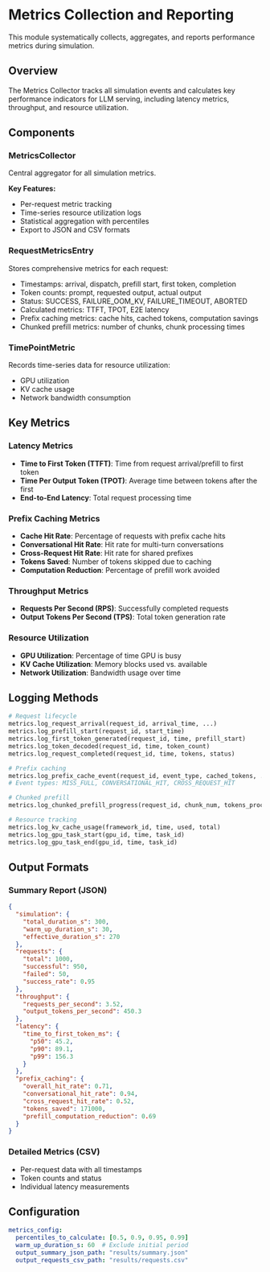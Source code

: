 # Metrics Collection and Reporting

This module systematically collects, aggregates, and reports performance metrics during simulation.

## Overview

The Metrics Collector tracks all simulation events and calculates key performance indicators for LLM serving, including latency metrics, throughput, and resource utilization.

## Components

### MetricsCollector

Central aggregator for all simulation metrics.

**Key Features:**
- Per-request metric tracking
- Time-series resource utilization logs
- Statistical aggregation with percentiles
- Export to JSON and CSV formats

### RequestMetricsEntry

Stores comprehensive metrics for each request:
- Timestamps: arrival, dispatch, prefill start, first token, completion
- Token counts: prompt, requested output, actual output
- Status: SUCCESS, FAILURE_OOM_KV, FAILURE_TIMEOUT, ABORTED
- Calculated metrics: TTFT, TPOT, E2E latency
- Prefix caching metrics: cache hits, cached tokens, computation savings
- Chunked prefill metrics: number of chunks, chunk processing times

### TimePointMetric

Records time-series data for resource utilization:
- GPU utilization
- KV cache usage
- Network bandwidth consumption

## Key Metrics

### Latency Metrics
- **Time to First Token (TTFT)**: Time from request arrival/prefill to first token
- **Time Per Output Token (TPOT)**: Average time between tokens after the first
- **End-to-End Latency**: Total request processing time

### Prefix Caching Metrics
- **Cache Hit Rate**: Percentage of requests with prefix cache hits
- **Conversational Hit Rate**: Hit rate for multi-turn conversations
- **Cross-Request Hit Rate**: Hit rate for shared prefixes
- **Tokens Saved**: Number of tokens skipped due to caching
- **Computation Reduction**: Percentage of prefill work avoided

### Throughput Metrics
- **Requests Per Second (RPS)**: Successfully completed requests
- **Output Tokens Per Second (TPS)**: Total token generation rate

### Resource Utilization
- **GPU Utilization**: Percentage of time GPU is busy
- **KV Cache Utilization**: Memory blocks used vs. available
- **Network Utilization**: Bandwidth usage over time

## Logging Methods

```python
# Request lifecycle
metrics.log_request_arrival(request_id, arrival_time, ...)
metrics.log_prefill_start(request_id, start_time)
metrics.log_first_token_generated(request_id, time, prefill_start)
metrics.log_token_decoded(request_id, time, token_count)
metrics.log_request_completed(request_id, time, tokens, status)

# Prefix caching
metrics.log_prefix_cache_event(request_id, event_type, cached_tokens, ...)
# Event types: MISS_FULL, CONVERSATIONAL_HIT, CROSS_REQUEST_HIT

# Chunked prefill
metrics.log_chunked_prefill_progress(request_id, chunk_num, tokens_processed)

# Resource tracking
metrics.log_kv_cache_usage(framework_id, time, used, total)
metrics.log_gpu_task_start(gpu_id, time, task_id)
metrics.log_gpu_task_end(gpu_id, time, task_id)
```

## Output Formats

### Summary Report (JSON)
```json
{
  "simulation": {
    "total_duration_s": 300,
    "warm_up_duration_s": 30,
    "effective_duration_s": 270
  },
  "requests": {
    "total": 1000,
    "successful": 950,
    "failed": 50,
    "success_rate": 0.95
  },
  "throughput": {
    "requests_per_second": 3.52,
    "output_tokens_per_second": 450.3
  },
  "latency": {
    "time_to_first_token_ms": {
      "p50": 45.2,
      "p90": 89.1,
      "p99": 156.3
    }
  },
  "prefix_caching": {
    "overall_hit_rate": 0.71,
    "conversational_hit_rate": 0.94,
    "cross_request_hit_rate": 0.52,
    "tokens_saved": 171000,
    "prefill_computation_reduction": 0.69
  }
}
```

### Detailed Metrics (CSV)
- Per-request data with all timestamps
- Token counts and status
- Individual latency measurements

## Configuration

```yaml
metrics_config:
  percentiles_to_calculate: [0.5, 0.9, 0.95, 0.99]
  warm_up_duration_s: 60  # Exclude initial period
  output_summary_json_path: "results/summary.json"
  output_requests_csv_path: "results/requests.csv"
```